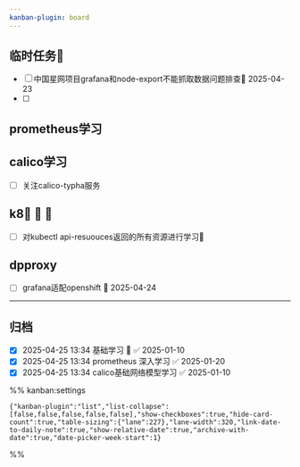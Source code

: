 ```yaml
---
kanban-plugin: board
---
```


## 临时任务🔼

- [ ] 中国星网项目grafana和node-export不能抓取数据问题排查📅 2025-04-23
- [ ] 


## prometheus学习



## calico学习

- [ ] 关注calico-typha服务


## k8🛫 📅 🔼

- [ ] 对kubectl api-resuouces返回的所有资源进行学习🔼


## dpproxy

- [ ] grafana适配openshift 📅 2025-04-24


***

## 归档

- [x] 2025-04-25 13:34 基础学习 🔼 ✅ 2025-01-10
- [x] 2025-04-25 13:34 prometheus 深入学习 ✅ 2025-01-20
- [x] 2025-04-25 13:34 calico基础网络模型学习 ✅ 2025-01-10

%% kanban:settings
```
{"kanban-plugin":"list","list-collapse":[false,false,false,false,false],"show-checkboxes":true,"hide-card-count":true,"table-sizing":{"lane":227},"lane-width":320,"link-date-to-daily-note":true,"show-relative-date":true,"archive-with-date":true,"date-picker-week-start":1}
```
%%